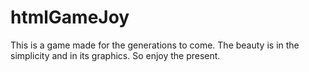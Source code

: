 # htmlGameJoy
This is a game made for the generations to come. The beauty is in the simplicity and in its graphics. So enjoy the present.
